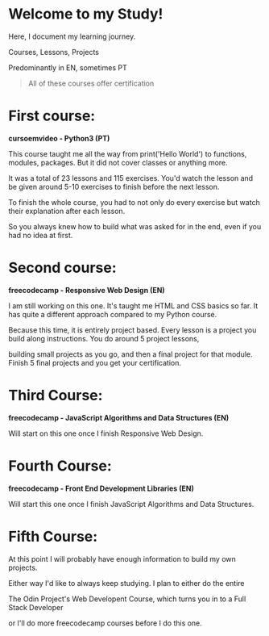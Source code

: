 # Welcome to my Study!
Here, I document my learning journey.

Courses, Lessons, Projects

Predominantly in EN, sometimes PT

>All of these courses offer certification


# First course:

**cursoemvideo - Python3 (PT)**


This course taught me all the way from print('Hello World') to functions, modules, packages. But it did not cover classes or anything more.

It was a total of 23 lessons and 115 exercises. You'd watch the lesson and be given around 5-10 exercises to finish before the next lesson.

To finish the whole course, you had to not only do every exercise but watch their explanation after each lesson.

So you always knew how to build what was asked for in the end, even if you had no idea at first.


# Second course:

**freecodecamp - Responsive Web Design (EN)**


I am still working on this one. It's taught me HTML and CSS basics so far. It has quite a different approach compared to my Python course.

Because this time, it is entirely project based. Every lesson is a project you build along instructions. You do around 5 project lessons,

building small projects as you go, and then a final project for that module. Finish 5 final projects and you get your certification.


# Third Course:

**freecodecamp - JavaScript Algorithms and Data Structures (EN)**


Will start on this one once I finish Responsive Web Design.



# Fourth Course:

**freecodecamp - Front End Development Libraries (EN)**


Will start this one once I finish JavaScript Algorithms and Data Structures.


# Fifth Course:


At this point I will probably have enough information to build my own projects.

Either way I'd like to always keep studying. I plan to either do the entire

The Odin Project's Web Developent Course, which turns you in to a Full Stack Developer

or I'll do more freecodecamp courses before I do this one.
